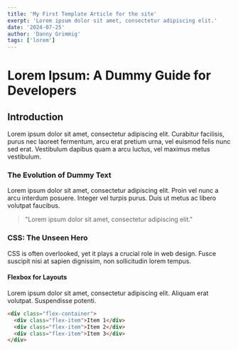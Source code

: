 ```yaml
---
title: 'My First Template Article for the site'
exerpt: 'Lorem ipsum dolor sit amet, consectetur adipiscing elit.'
date: '2024-07-25'
author: 'Danny Grimmig'
tags: ['lorem']
---
```


# Lorem Ipsum: A Dummy Guide for Developers

## Introduction

Lorem ipsum dolor sit amet, consectetur adipiscing elit. Curabitur facilisis, purus nec laoreet fermentum, arcu erat pretium urna, vel euismod felis nunc sed erat. Vestibulum dapibus quam a arcu luctus, vel maximus metus vestibulum.

### The Evolution of Dummy Text

Lorem ipsum dolor sit amet, consectetur adipiscing elit. Proin vel nunc a arcu interdum posuere. Integer vel turpis purus. Duis ut metus ac libero volutpat faucibus.

> "Lorem ipsum dolor sit amet, consectetur adipiscing elit."

### CSS: The Unseen Hero

CSS is often overlooked, yet it plays a crucial role in web design. Fusce suscipit nisi at sapien dignissim, non sollicitudin lorem tempus.

#### Flexbox for Layouts

Lorem ipsum dolor sit amet, consectetur adipiscing elit. Aliquam erat volutpat. Suspendisse potenti.

```html
<div class="flex-container">
  <div class="flex-item">Item 1</div>
  <div class="flex-item">Item 2</div>
  <div class="flex-item">Item 3</div>
</div>
```
